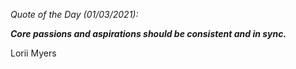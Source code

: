 *Quote of the Day (01/03/2021):*

_**Core passions and aspirations should be consistent and in sync.**_

Lorii Myers